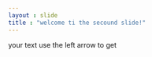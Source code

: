 ```yaml
---
layout : slide
title : "welcome ti the secound slide!"
---
```

your text 
use the left arrow to get 
